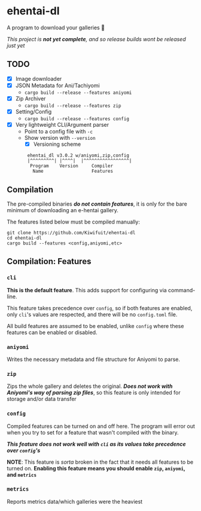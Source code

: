 # ehentai-dl
A program to download your galleries 🦀

*This project is **not yet complete**, and so release builds wont be released just yet*

## TODO
- [x] Image downloader
- [x] JSON Metadata for Ani/Tachiyomi
  - `cargo build --release --features aniyomi`
- [x] Zip Archiver
  - `cargo build --release --features zip`
- [x] Setting/Config
  - `cargo build --release --features config`
- [x] Very lightweight CLI/Argument parser
  - Point to a config file with `-c`
  - Show version with `--version`
    - [x] Versioning scheme
     ```
      ehentai_dl v3.0.2 w/aniyomi,zip,config
      |^^^^^^^^^| |^^^^|  |^^^^^^^^^^^^^^^^^|
       Program    Version     Compiler
        Name                  Features
      ```

## Compilation
The pre-compiled binaries ***do not contain features***, it is only for the bare minimum of downloading an e-hentai gallery.

The features listed below must be compiled manually:
```
git clone https://github.com/Kiwifuit/ehentai-dl
cd ehentai-dl
cargo build --features <config,aniyomi,etc>
```

## Compilation: Features

### `cli`
**This is the default feature**. This adds support for configuring via command-line.

This feature takes precedence over `config`, so if both features are enabled, only `cli`'s values are respected, and there will be no `config.toml` file.

All build features are assumed to be enabled, unlike
`config` where these features can be enabled or disabled.

### `aniyomi`
Writes the necessary metadata and file structure for Aniyomi to parse.

### `zip`
Zips the whole gallery and deletes the original. ***Does not work with Aniyomi's way of parsing zip files***, so this feature is only intended for storage and/or data transfer

### `config`
Compiled features can be turned on and off here. The program will error out when you try to set for a feature that wasn't compiled with the binary.

***This feature does not work well with `cli` as its values
take precedence over `config`'s***

**NOTE**: This feature is *sorta* broken in the fact that it needs all features to be turned on. **Enabling this feature means you should enable `zip`, `aniyomi`, and `metrics`**

### `metrics`
Reports metrics data/which galleries were the heaviest